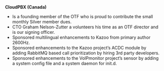 **CloudPBX (Canada)**

* Is a founding member of the OTF who is proud to contribute the small monthly Silver member dues.
* CTO Graham Nelson-Zutter a volunteers his time as an OTF director and is our signing officer. 
* Sponsored multilingual enhancements to Kazoo from primary author 2600Hz. 
* Sponsored enhancements to the Kazoo project’s ACDC module by adding RabbitMQ based call prioritization by hiring 3rd party developers.
* Sponsored enhancements to the VoIPmonitor project’s sensor by adding a system config file and a system daemon for init.d.
